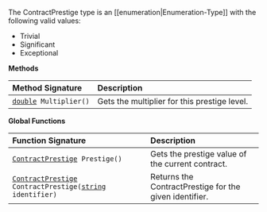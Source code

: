 The ContractPrestige type is an [[enumeration|Enumeration-Type]] with the following valid values:
* Trivial
* Significant
* Exceptional

**Methods**

| Method Signature | Description |
| :--- | :--- |
| [`double`](Numeric-Type)` Multiplier()` | Gets the multiplier for this prestige level. |

**Global Functions**

| Function Signature| Description |
| :--- | :--- |
| [`ContractPrestige`](ContractPrestige-Type)` Prestige()` | Gets the prestige value of the current contract. |
| [`ContractPrestige`](ContractPrestige-Type)` ContractPrestige(`[`string`](String-Type)` identifier)` | Returns the ContractPrestige for the given identifier. |
